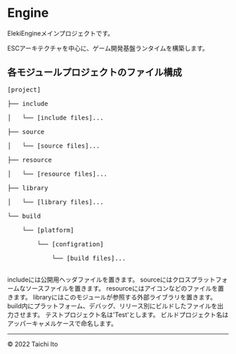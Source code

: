 # Engine

ElekiEngineメインプロジェクトです。

ESCアーキテクチャを中心に、ゲーム開発基盤ランタイムを構築します。

## 各モジュールプロジェクトのファイル構成

<pre>
[project]                                 <br>
├── include                               <br>
│   └── [include files]...             <br>
├── source                                <br>
│   └── [source files]...              <br>
├── resource                              <br>
│   └── [resource files]...            <br>
├── library                               <br>
│   └── [library files]...             <br>
└── build                                 <br>
    └── [platform]                     <br>
        └── [configration]          <br>
            └── [build files]... <br>
</pre>

includeには公開用ヘッダファイルを置きます。
sourceにはクロスプラットフォームなソースファイルを置きます。
resourceにはアイコンなどのファイルを置きます。
libraryにはこのモジュールが参照する外部ライブラリを置きます。
build内にプラットフォーム、デバッグ、リリース別にビルドしたファイルを出力させます。
テストプロジェクト名は'Test'とします。
ビルドプロジェクト名はアッパーキャメルケースで命名します。

***
© 2022 Taichi Ito
